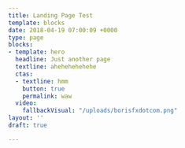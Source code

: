 ```yaml
---
title: Landing Page Test
template: blocks
date: 2018-04-19 07:00:09 +0000
type: page
blocks:
- template: hero
  headline: Just another page
  textline: ahehehehehehe
  ctas:
  - textline: hmm
    button: true
    permalink: waw
  video:
    fallbackVisual: "/uploads/borisfxdotcom.png"
layout: ''
draft: true

---
```

